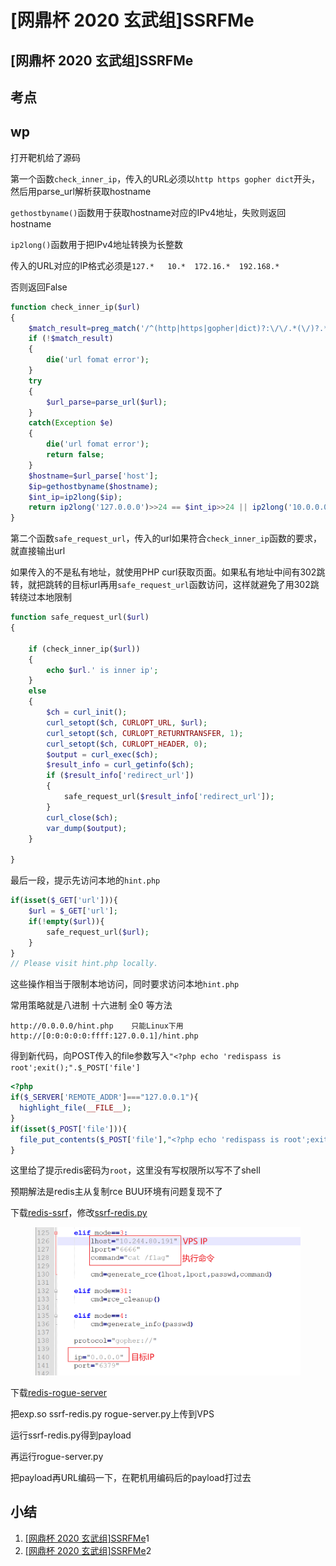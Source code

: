 # \[网鼎杯 2020 玄武组]SSRFMe

## \[网鼎杯 2020 玄武组]SSRFMe

## 考点



## wp

打开靶机给了源码

第一个函数`check_inner_ip`，传入的URL必须以`http https gopher dict`开头，然后用parse\_url解析获取hostname

`gethostbyname()`函数用于获取hostname对应的IPv4地址，失败则返回hostname

`ip2long()`函数用于把IPv4地址转换为长整数

传入的URL对应的IP格式必须是`127.*   10.*  172.16.*  192.168.*`

否则返回False

```php
function check_inner_ip($url)
{
    $match_result=preg_match('/^(http|https|gopher|dict)?:\/\/.*(\/)?.*$/',$url);
    if (!$match_result)
    {
        die('url fomat error');
    }
    try
    {
        $url_parse=parse_url($url);
    }
    catch(Exception $e)
    {
        die('url fomat error');
        return false;
    }
    $hostname=$url_parse['host'];
    $ip=gethostbyname($hostname);
    $int_ip=ip2long($ip);
    return ip2long('127.0.0.0')>>24 == $int_ip>>24 || ip2long('10.0.0.0')>>24 == $int_ip>>24 || ip2long('172.16.0.0')>>20 == $int_ip>>20 || ip2long('192.168.0.0')>>16 == $int_ip>>16;
}
```

第二个函数`safe_request_url`，传入的url如果符合`check_inner_ip`函数的要求，就直接输出url

如果传入的不是私有地址，就使用PHP curl获取页面。如果私有地址中间有302跳转，就把跳转的目标url再用`safe_request_url`函数访问，这样就避免了用302跳转绕过本地限制

```php
function safe_request_url($url)
{

    if (check_inner_ip($url))
    {
        echo $url.' is inner ip';
    }
    else
    {
        $ch = curl_init();
        curl_setopt($ch, CURLOPT_URL, $url);
        curl_setopt($ch, CURLOPT_RETURNTRANSFER, 1);
        curl_setopt($ch, CURLOPT_HEADER, 0);
        $output = curl_exec($ch);
        $result_info = curl_getinfo($ch);
        if ($result_info['redirect_url'])
        {
            safe_request_url($result_info['redirect_url']);
        }
        curl_close($ch);
        var_dump($output);
    }

}
```

最后一段，提示先访问本地的`hint.php`

```php
if(isset($_GET['url'])){
    $url = $_GET['url'];
    if(!empty($url)){
        safe_request_url($url);
    }
} 
// Please visit hint.php locally. 
```

这些操作相当于限制本地访问，同时要求访问本地`hint.php`

常用策略就是八进制 十六进制 全0 等方法

```
http://0.0.0.0/hint.php    只能Linux下用
http://[0:0:0:0:0:ffff:127.0.0.1]/hint.php
```

得到新代码，向POST传入的file参数写入`"<?php echo 'redispass is root';exit();".$_POST['file']`

```php
<?php
if($_SERVER['REMOTE_ADDR']==="127.0.0.1"){
  highlight_file(__FILE__);
}
if(isset($_POST['file'])){
  file_put_contents($_POST['file'],"<?php echo 'redispass is root';exit();".$_POST['file']);
}
```

这里给了提示redis密码为`root`，这里没有写权限所以写不了shell

预期解法是redis主从复制rce BUU环境有问题复现不了

下载[redis-ssrf](https://github.com/xmsec/redis-ssrf)，修改[ssrf-redis.py](https://github.com/xmsec/redis-ssrf/blob/master/ssrf-redis.py)

<figure><img src="../.gitbook/assets/image (1).png" alt=""><figcaption></figcaption></figure>

下载[redis-rogue-server](https://github.com/Dliv3/redis-rogue-server) &#x20;

把exp.so ssrf-redis.py rogue-server.py上传到VPS

运行ssrf-redis.py得到payload

再运行rogue-server.py

把payload再URL编码一下，在靶机用编码后的payload打过去

## 小结

1. [\[网鼎杯 2020 玄武组\]SSRFMe](https://liotree.github.io/2020/07/10/%E7%BD%91%E9%BC%8E%E6%9D%AF-2020-%E7%8E%84%E6%AD%A6%E7%BB%84-SSRFMe/)1
2. [\[网鼎杯 2020 玄武组\]SSRFMe](https://www.cnblogs.com/karsa/p/14123995.htm)2

